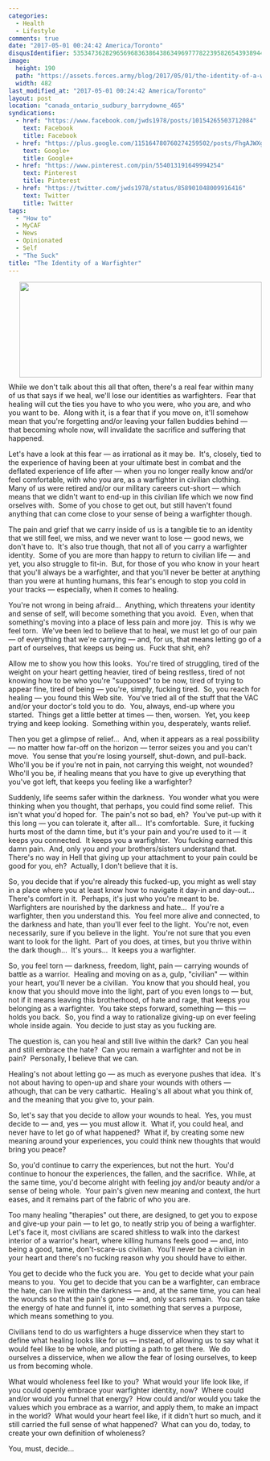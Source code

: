 ```yaml
---
categories:
  - Health
  - Lifestyle
comments: true
date: "2017-05-01 00:24:42 America/Toronto"
disqusIdentifier: 5353473628296569683638643863496977782239582654393894457637254382679969889867665833924494393744277449
image:
  height: 190
  path: "https://assets.forces.army/blog/2017/05/01/the-identity-of-a-warfighter/hotlink-ok/warfighter-creed_482x190.png"
  width: 482
last_modified_at: "2017-05-01 00:24:42 America/Toronto"
layout: post
location: "canada_ontario_sudbury_barrydowne_465"
syndications:
  - href: "https://www.facebook.com/jwds1978/posts/10154265503712084"
    text: Facebook
    title: Facebook
  - href: "https://plus.google.com/115164780760274259502/posts/FhgAJWXgzaW"
    text: Google+
    title: Google+
  - href: "https://www.pinterest.com/pin/554013191649994254"
    text: Pinterest
    title: Pinterest
  - href: "https://twitter.com/jwds1978/status/858901048009916416"
    text: Twitter
    title: Twitter
tags:
  - "How to"
  - MyCAF
  - News
  - Opinionated
  - Self
  - "The Suck"
title: "The Identity of a Warfighter"
---
```


<img
  alt="" height="190" src="{{ site.uri.assets }}/blog/2017/05/01/the-identity-of-a-warfighter/warfighter-creed_482x190.png"
  style="border: 0px; float: right; margin-bottom: 10px; margin-left: 10px;" width="482" />
<p>
  While we don't talk about this all that often, there's a real fear within many of us that says if we heal, we'll lose our identities as warfighters.&nbsp;
  Fear that healing will cut the ties you have to who you were, who you are, and who you want to be.&nbsp; Along with it, is a fear that if you move on, it'll
  somehow mean that you're forgetting and/or leaving your fallen buddies behind &#8212; that becoming whole now, will invalidate the sacrifice and suffering
  that happened.
</p>
<!-- excerptBreak -->
<p>
  Let's have a look at this fear &#8212; as irrational as it may be.&nbsp; It's, closely, tied to the experience of having been at your ultimate best in combat
  and the deflated experience of life after &#8212; when you no longer really know and/or feel comfortable, with who you are, as a warfighter in civilian
  clothing.&nbsp; Many of us were retired and/or our military careers cut-short &#8212; which means that we didn't want to end-up in this civilian life which we
  now find orselves with.&nbsp; Some of you chose to get out, but still haven't found anything that can come close to your sense of being a warfighter though.
</p>
<p>
  The pain and grief that we carry inside of us is a tangible tie to an identity that we still feel, we miss, and we never want to lose &#8212; good news, we
  don't have to.&nbsp; It's also true though, that not all of you carry a warfighter identity.&nbsp; Some of you are more than happy to return to civilian life
  &#8212; and yet, you also struggle to fit-in.&nbsp; But, for those of you who know in your heart that you'll always be a warfighter, and that you'll never be
  better at anything than you were at hunting humans, this fear's enough to stop you cold in your tracks &#8212; especially, when it comes to healing.
</p>
<p>
  You're not wrong in being afraid&hellip;&nbsp; Anything, which threatens your identity and sense of self, will become something that you avoid.&nbsp; Even,
  when that something's moving into a place of less pain and more joy.&nbsp; This is why we feel torn.&nbsp; We've been led to believe that to heal, we must let
  go of our pain &#8212; of everything that we're carrying &#8212; and, for us, that means letting go of a part of ourselves, that keeps us being us.&nbsp; Fuck
  that shit, eh?
</p>
<p>
  Allow me to show you how this looks.&nbsp; You're tired of struggling, tired of the weight on your heart getting heavier, tired of being restless, tired of
  not knowing how to be who you're &quot;supposed&quot; to be now, tired of trying to appear fine, tired of being &#8212; you're, simply, fucking tired.&nbsp;
  So, you reach for healing &#8212; you found this Web site.&nbsp; You've tried all of the stuff that the VAC and/or your doctor's told you to do.&nbsp; You,
  always, end-up where you started.&nbsp; Things get a little better at times &#8212; then, worsen.&nbsp; Yet, you keep trying and keep looking.&nbsp; Something
  within you, desperately, wants relief.
</p>
<p>
  Then you get a glimpse of relief&hellip;&nbsp; And, when it appears as a real possibility &#8212; no matter how far-off on the horizon &#8212; terror seizes
  you and you can't move.&nbsp; You sense that you're losing yourself, shut-down, and pull-back.&nbsp; Who'll you be if you're not in pain, not carrying this
  weight, not wounded?&nbsp; Who'll you be, if healing means that you have to give up everything that you've got left, that keeps you feeling like a warfighter?
</p>
<p>
  Suddenly, life seems safer within the darkness.&nbsp; You wonder what you were thinking when you thought, that perhaps, you could find some relief.&nbsp; This
  isn't what you'd hoped for.&nbsp; The pain's not so bad, eh?&nbsp; You've put-up with it this long &#8212; you can tolerate it, after all&hellip;&nbsp; It's
  comfortable.&nbsp; Sure, it fucking hurts most of the damn time, but it's your pain and you're used to it &#8212; it keeps you connected.&nbsp; It keeps you a
  warfighter.&nbsp; You fucking earned this damn pain.&nbsp; And, only you and your brothers/sisters understand that.&nbsp; There's no way in Hell that giving
  up your attachment to your pain could be good for you, eh?&nbsp; Actually, I don't believe that it is.
</p>
<p>
  So, you decide that if you're already this fucked-up, you might as well stay in a place where you at least know how to navigate it day-in and
  day-out&hellip;&nbsp; There's comfort in it.&nbsp; Perhaps, it's just who you're meant to be.&nbsp; Warfighters are nourished by the darkness and
  hate&hellip;&nbsp; If you're a warfighter, then you understand this.&nbsp; You feel more alive and connected, to the darkness and hate, than you'll ever feel
  to the light.&nbsp; You're not, even necessarily, sure if you believe in the light.&nbsp; You're not sure that you even want to look for the light.&nbsp; Part
  of you does, at times, but you thrive within the dark though&hellip;&nbsp; It's yours&hellip;&nbsp; It keeps you a warfighter.
</p>
<p>
  So, you feel torn &#8212; darkness, freedom, light, pain &#8212; carrying wounds of battle as a warrior.&nbsp; Healing and moving on as a, gulp,
  &quot;civilian&quot; &#8212; within your heart, you'll never be a civilian.&nbsp; You know that you should heal, you know that you should move into the light,
  part of you even longs to &#8212; but, not if it means leaving this brotherhood, of hate and rage, that keeps you belonging as a warfighter.&nbsp; You take
  steps forward, something &#8212; this &#8212; holds you back.&nbsp; So, you find a way to rationalize giving-up on ever feeling whole inside again.&nbsp; You
  decide to just stay as you fucking are.
</p>
<p>
  The question is, can you heal and still live within the dark?&nbsp; Can you heal and still embrace the hate?&nbsp; Can you remain a warfighter and not be in
  pain?&nbsp; Personally, I believe that we can.
</p>
<p>
  Healing's not about letting go &#8212; as much as everyone pushes that idea.&nbsp; It's not about having to open-up and share your wounds with others &#8212;
  athough, that can be very cathartic.&nbsp; Healing's all about what you think of, and the meaning that you give to, your pain.
</p>
<p>
  So, let's say that you decide to allow your wounds to heal.&nbsp; Yes, you must decide to &#8212; and, yes &#8212; you must allow it.&nbsp; What if, you could
  heal, and never have to let go of what happened?&nbsp; What if, by creating some new meaning around your experiences, you could think new thoughts that would
  bring you peace?
</p>
<p>
  So, you'd continue to carry the experiences, but not the hurt.&nbsp; You'd continue to honour the experiences, the fallen, and the sacrifice.&nbsp; While, at
  the same time, you'd become alright with feeling joy and/or beauty and/or a sense of being whole.&nbsp; Your pain's given new meaning and context, the hurt
  eases, and it remains part of the fabric of who you are.
</p>
<p>
  Too many healing &quot;therapies&quot; out there, are designed, to get you to expose and give-up your pain &#8212; to let go, to neatly strip you of being a
  warfighter.&nbsp; Let's face it, most civilians are scared shitless to walk into the darkest interior of a warrior's heart, where killing humans feels good
  &#8212; and, into being a good, tame, don't-scare-us civilian.&nbsp; You'll never be a civilian in your heart and there's no fucking reason why you should
  have to either.
</p>
<p>
  You get to decide who the fuck you are.&nbsp; You get to decide what your pain means to you.&nbsp; You get to decide that you can be a warfighter, can embrace
  the hate, can live within the darkness &#8212; and, at the same time, you can heal the wounds so that the pain's gone &#8212; and, only scars remain.&nbsp;
  You can take the energy of hate and funnel it, into something that serves a purpose, which means something to you.
</p>
<p>
  Civilians tend to do us warfighters a huge disservice when they start to define what healing looks like for us &#8212; instead, of allowing us to say what it
  would feel like to be whole, and plotting a path to get there.&nbsp; We do ourselves a disservice, when we allow the fear of losing ourselves, to keep us from
  becoming whole.
</p>
<p>
  What would wholeness feel like to you?&nbsp; What would your life look like, if you could openly embrace your warfighter identity, now?&nbsp; Where could
  and/or would you funnel that energy?&nbsp; How could and/or would you take the values which you embrace as a warrior, and apply them, to make an impact in the
  world?&nbsp; What would your heart feel like, if it didn't hurt so much, and it still carried the full sense of what happened?&nbsp; What can you do, today,
  to create your own definition of wholeness?
</p>
<p>
  You, must, decide&hellip;
</p>
